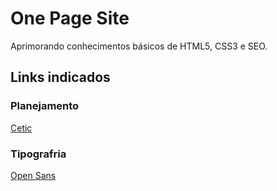 # One Page Site

Aprimorando conhecimentos básicos de HTML5, CSS3 e SEO.

## Links indicados

### Planejamento
[Cetic](https://cetic.br/)
### Tipografria
[Open Sans](https://fonts.google.com/specimen/Open+Sans?query=Open)
